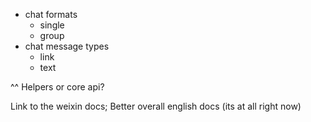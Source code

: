 - chat formats
  - single
  - group
- chat message types
  - link
  - text

^^ Helpers or core api?

Link to the weixin docs;
Better overall english docs (its at all right now)
